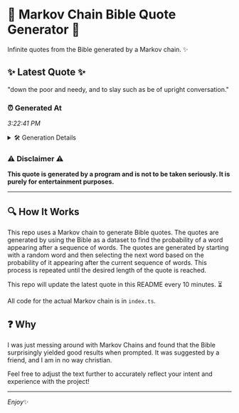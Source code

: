 # 📖 Markov Chain Bible Quote Generator 📖

Infinite quotes from the Bible generated by a Markov chain. ✨

## ✨ Latest Quote ✨
"down the poor and needy, and to slay such as be of upright conversation."

### ⏰ Generated At
*3:22:41 PM*

<details>
    <summary>🛠️ Generation Details</summary>
    <p>
        <strong>🌱 Seed:</strong> down<br>
        <strong>🔄 Iterations:</strong> 13<br>
        <strong>📜 Context History:</strong><br>[ down ]: the<br>[ down, the ]: poor<br>[ down, the, poor ]: and<br>[ down, the, poor, and ]: needy,<br>[ down, the, poor, and, needy, ]: and<br>[ down, the, poor, and, needy,, and ]: to<br>[ the, poor, and, needy,, and, to ]: slay<br>[ poor, and, needy,, and, to, slay ]: such<br>[ and, needy,, and, to, slay, such ]: as<br>[ needy,, and, to, slay, such, as ]: be<br>[ and, to, slay, such, as, be ]: of<br>[ to, slay, such, as, be, of ]: upright<br>[ slay, such, as, be, of, upright ]: conversation.<br>
    </p>
</details>

### ⚠️ Disclaimer ⚠️
**This quote is generated by a program and is not to be taken seriously. It is purely for entertainment purposes.**

---

## 🔍 How It Works

This repo uses a Markov chain to generate Bible quotes. The quotes are generated by using the Bible as a dataset to find the probability of a word appearing after a sequence of words. The quotes are generated by starting with a random word and then selecting the next word based on the probability of it appearing after the current sequence of words. This process is repeated until the desired length of the quote is reached.

This repo will update the latest quote in this README every 10 minutes. ⏳

All code for the actual Markov chain is in `index.ts`.

## ❓ Why

I was just messing around with Markov Chains and found that the Bible surprisingly yielded good results when prompted. 
It was suggested by a friend, and I am in no way christian.

Feel free to adjust the text further to accurately reflect your intent and experience with the project!

---

*Enjoy*✨
